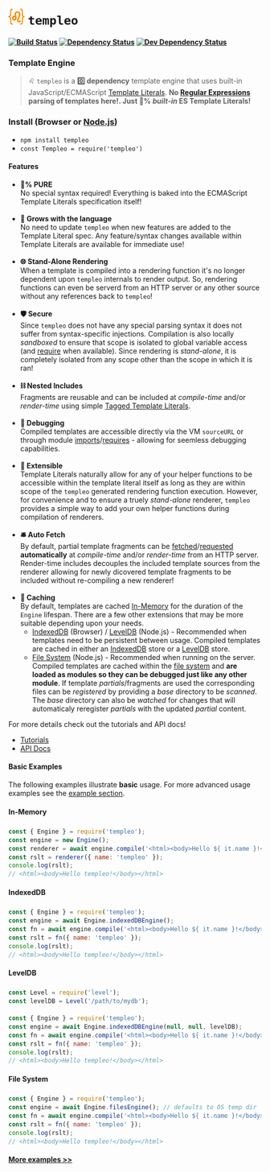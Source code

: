 <b class="jsdocp-remove-me">

# ![](https://raw.githubusercontent.com/ugate/templeo/master/jsdocp/static/favicon-32x32.png) `templeo`

[![Build Status](https://img.shields.io/travis/com/ugate/templeo/master.svg?style=flat-square)](https://travis-ci.com/ugate/templeo)
[![Dependency Status](https://img.shields.io/david/ugate/templeo.svg?style=flat-square)](https://david-dm.org/ugate/templeo)
[![Dev Dependency Status](https://img.shields.io/david/dev/ugate/templeo.svg?style=flat-square)](https://david-dm.org/ugate/templeo?type=dev)

</b>

### Template Engine
> ♌ `templeo` is a __0️⃣ dependency__ template engine that uses built-in JavaScript/ECMAScript [Template Literals](https://developer.mozilla.org/en-US/docs/Web/JavaScript/Reference/Template_literals). __No [Regular Expressions](https://developer.mozilla.org/en-US/docs/Web/JavaScript/Guide/Regular_Expressions) parsing of templates here!. Just 💯% _built-in_ ES Template Literals!__ 

### Install (Browser or [Node.js](https://nodejs.org))
- `npm install templeo`
- `const Templeo = require('templeo')`

#### Features
- __💯% PURE__ <br>
No special syntax required! Everything is baked into the ECMAScript Template Literals specification itself!<br><br>
- __🌱 Grows with the language__ <br>
No need to update `templeo` when new features are added to the Template Literal spec. Any feature/syntax changes available within Template Literals are available for immediate use!<br><br>
- __🌐 Stand-Alone Rendering__ <br>
When a template is compiled into a rendering function it's no longer dependent upon `templeo` internals to render output. So, rendering functions can even be serverd from an HTTP server or any other source without any references back to `templeo`!<br><br>
- __🛡️ Secure__ <br>
Since `templeo` does not have any special parsing syntax it does not suffer from syntax-specific injections. Compilation is also locally _sandboxed_ to ensure that scope is isolated to global variable access (and [require](https://nodejs.org/api/modules.html#modules_require) when available). Since rendering is _stand-alone_, it is completely isolated from any scope other than the scope in which it is ran!<br><br>
- __⛓️ Nested Includes__ <br>
Fragments are reusable and can be included at _compile-time_ and/or _render-time_ using simple [Tagged Template Literals](https://developer.mozilla.org/en-US/docs/Web/JavaScript/Reference/Template_literals#Tagged_templates).<br><br>
- __🐞 Debugging__ <br>
Compiled templates are accessible directly via the VM `sourceURL` or through module [imports](https://developer.mozilla.org/en-US/docs/Web/JavaScript/Reference/Statements/import)/[requires](https://nodejs.org/api/modules.html#modules_require) - allowing for seemless debugging capabilities. <br><br>
- __🧠 Extensible__ <br>
Template Literals naturally allow for any of your helper functions to be accessible within the template literal itself as long as they are within scope of the `templeo` generated rendering function execution. However, for convenience and to ensure a truely _stand-alone_ renderer, `templeo` provides a simple way to add your own helper functions during compilation of renderers.<br><br>
- __🛎️ Auto Fetch__ <br>
By default, partial template fragments can be [fetched](https://developer.mozilla.org/en-US/docs/Web/API/Fetch_API)/[requested](https://nodejs.org/api/https.html#https_https_request_url_options_callback) __automatically__ at _compile-time_ and/or _render-time_ from an HTTP server. Render-time includes decouples the included template sources from the renderer allowing for newly dicovered template fragments to be included without re-compiling a new renderer!<br><br>
- __🏧 Caching__ <br>
By default, templates are cached [In-Memory](#in-memory) for the duration of the `Engine` lifespan. There are a few other extensions that may be more suitable depending upon your needs.
  - [IndexedDB](#indexed-db) (Browser) / [LevelDB](#level-db) (Node.js) - Recommended when templates need to be persistent between usage. Compiled templates are cached in either an [IndexedDB](https://developer.mozilla.org/en-US/docs/Web/API/IndexedDB_API) store or a [LevelDB](https://www.npmjs.com/package/level) store.
  - [File System](#file-system) (Node.js) - Recommended when running on the server. Compiled templates are cached within the [file system](https://nodejs.org/api/fs.html) and __are loaded as modules so they can be debugged just like any other module__. If template _partials_/fragments are used the corresponding files can be _registered_ by providing a _base_ directory to be _scanned_. The _base_ directory can also be _watched_ for changes that will automaticaly reregister _partials_ with the updated _partial_ content.

For more details check out the tutorials and API docs!

* [Tutorials](https://ugate.github.io/templeo/tutorial-1-engine.html)
* [API Docs](https://ugate.github.io/templeo/module-templeo-Engine.html)

#### Basic Examples
The following examples illustrate __basic__ usage. For more advanced usage examples see the [example section](https://ugate.github.io/templeo/tutorial-3-examples.html).

#### In-Memory <sub id="in-memory"></sub>
```js
const { Engine } = require('templeo');
const engine = new Engine();
const renderer = await engine.compile('<html><body>Hello ${ it.name }!</body></html>');
const rslt = renderer({ name: 'templeo' });
console.log(rslt);
// <html><body>Hello templeo!</body></html>
```

#### IndexedDB <sub id="indexed-db"></sub>
```js
const { Engine } = require('templeo');
const engine = await Engine.indexedDBEngine();
const fn = await engine.compile('<html><body>Hello ${ it.name }!</body></html>');
const rslt = fn({ name: 'templeo' });
console.log(rslt);
// <html><body>Hello templeo!</body></html>
```

#### LevelDB <sub id="level-db"></sub>
```js
const Level = require('level');
const levelDB = Level('/path/to/mydb');

const { Engine } = require('templeo');
const engine = await Engine.indexedDBEngine(null, null, levelDB);
const fn = await engine.compile('<html><body>Hello ${ it.name }!</body></html>');
const rslt = fn({ name: 'templeo' });
console.log(rslt);
// <html><body>Hello templeo!</body></html>
```

#### File System <sub id="file-system"></sub>
```js
const { Engine } = require('templeo');
const engine = await Engine.filesEngine(); // defaults to OS temp dir
const fn = await engine.compile('<html><body>Hello ${ it.name }!</body></html>');
const rslt = fn({ name: 'templeo' });
console.log(rslt);
// <html><body>Hello templeo!</body></html>
```

#### [More examples >>](https://ugate.github.io/templeo/tutorial-3-examples.html)